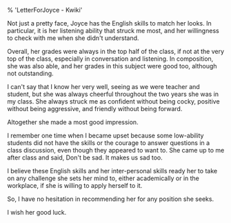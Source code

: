% 'LetterForJoyce - Kwiki'

Not just a pretty face, Joyce has
the English skills to match her
looks. In particular, it is her
listening ability that struck me
most, and her willingness to
check with me when she didn't
understand.

Overall, her grades were always
in the top half of the class, if
not at the very top of the class,
especially in conversation and
listening. In composition, she
was also able, and her grades in
this subject were good too,
although not outstanding.

I can't say that I know her very
well, seeing as we were teacher
and student, but she was always
cheerful throughout the two years
she was in my class. She always
struck me as confident without
being cocky, positive without
being aggressive, and friendly
without being forward.

Altogether she made a most good
impression.

I remember one time when I became
upset because some low-ability
students did not have the skills
or the courage to answer
questions in a class discussion,
even though they appeared to want
to. She came up to me after class
and said, Don't be sad. It makes
us sad too.

I believe these English skills
and her inter-personal skills
ready her to take on any
challenge she sets her mind to,
either academically or in the
workplace, if she is willing to
apply herself to it.

So, I have no hesitation in
recommending her for any position
she seeks.

I wish her good luck.


